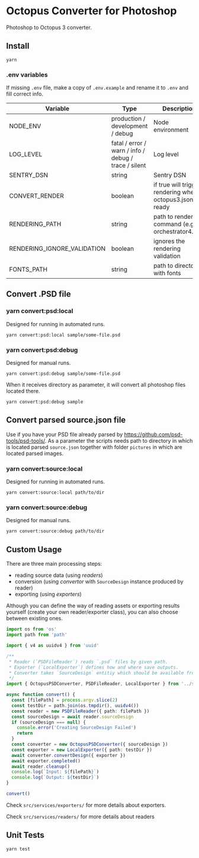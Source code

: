 # Octopus Converter for Photoshop

Photoshop to Octopus 3 converter.

## Install

```
yarn
```

### .env variables

If missing `.env` file, make a copy of `.env.example` and rename it to `.env` and fill correct info.

| Variable                    | Type                                                 | Description                                                |
| --------------------------- | ---------------------------------------------------- | ---------------------------------------------------------- |
| NODE_ENV                    | production / development / debug                     | Node environment                                           |
| LOG_LEVEL                   | fatal / error / warn / info / debug / trace / silent | Log level                                                  |
| SENTRY_DSN                  | string                                               | Sentry DSN                                                 |
| CONVERT_RENDER              | boolean                                              | if true will trigger rendering when octopus3.json is ready |
| RENDERING_PATH              | string                                               | path to rendering command (e.g. orchestrator4.run)         |
| RENDERING_IGNORE_VALIDATION | boolean                                              | ignores the rendering validation                           |
| FONTS_PATH                  | string                                               | path to directory with fonts                               |

## Convert .PSD file

### yarn convert:psd:local

Designed for running in automated runs.

```
yarn convert:psd:local sample/some-file.psd
```

### yarn convert:psd:debug

Designed for manual runs.

```
yarn convert:psd:debug sample/some-file.psd
```

When it receives directory as parameter, it will convert all photoshop files located there.

```
yarn convert:psd:debug sample
```

## Convert parsed source.json file

Use if you have your PSD file already parsed by https://github.com/psd-tools/psd-tools/.
As a parameter the scripts needs path to directory in which is located parsed `source.json` together with folder `pictures` in which are located parsed images.

### yarn convert:source:local

Designed for running in automated runs.

```
yarn convert:source:local path/to/dir
```

### yarn convert:source:debug

Designed for manual runs.

```
yarn convert:source:debug path/to/dir
```

## Custom Usage

There are three main processing steps:

- reading source data (using _readers_)
- conversion (using _convertor_ with `SourceDesign` instance produced by reader)
- exporting (using _exporters_)

Although you can define the way of reading assets or exporting results yourself (create your own reader/exporter class), you can also choose between existing ones.

```ts
import os from 'os'
import path from 'path'

import { v4 as uuidv4 } from 'uuid'

/**
 * Reader (`PSDFileReader`) reads `.psd` files by given path.
 * Exporter (`LocalExporter`) defines how and where save outputs.
 * Converter takes `SourceDesign` entitiy which should be available from reader as constructor option and exporter as convertDesign option.
 */
import { OctopusPSDConverter, PSDFileReader, LocalExporter } from '../src/index.js'

async function convert() {
  const [filePath] = process.argv.slice(2)
  const testDir = path.join(os.tmpdir(), uuidv4())
  const reader = new PSDFileReader({ path: filePath })
  const sourceDesign = await reader.sourceDesign
  if (sourceDesign === null) {
    console.error('Creating SourceDesign Failed')
    return
  }
  const converter = new OctopusPSDConverter({ sourceDesign })
  const exporter = new LocalExporter({ path: testDir })
  await converter.convertDesign({ exporter })
  await exporter.completed()
  await reader.cleanup()
  console.log(`Input: ${filePath}`)
  console.log(`Output: ${testDir}`)
}

convert()
```

Check `src/services/exporters/` for more details about exporters.

Check `src/services/readers/` for more details about readers

## Unit Tests

```
yarn test
```

